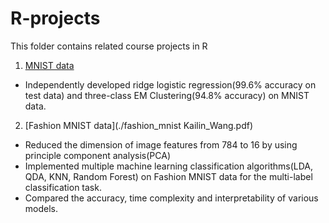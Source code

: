 # R-projects
This folder contains related course projects in R

1. [MNIST data](./Kailin_Wang_BIOSTAT615_Midterm_Project_Fall_2021.ipynb)
- Independently developed ridge logistic regression(99.6% accuracy on test data) and three-class EM Clustering(94.8% accuracy) on MNIST data.

2. [Fashion MNIST data](./fashion_mnist Kailin_Wang.pdf)
- Reduced the dimension of image features from 784 to 16 by using principle component analysis(PCA)
- Implemented multiple machine learning classification algorithms(LDA, QDA, KNN, Random Forest) on Fashion MNIST data for the multi-label classification task.
- Compared the accuracy, time complexity and interpretability of various models.

